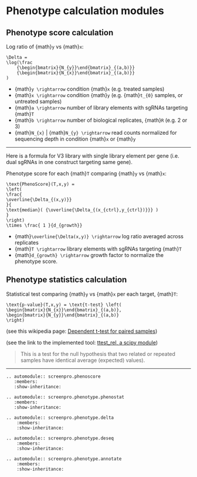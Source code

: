 # Phenotype calculation modules

## Phenotype score calculation

Log ratio of {math}`y` vs {math}`x`:

```{math}
\Delta =
\log(\frac
    {\begin{bmatrix}{N_{y}}\end{bmatrix}_{(a,b)}}
    {\begin{bmatrix}{N_{x}}\end{bmatrix}_{(a,b)}}
)
```

-   {math}`y \rightarrow` condition {math}`x` (e.g. treated samples)
-   {math}`x \rightarrow` condition {math}`y` (e.g. {math}`t_{0}` samples, or untreated samples)
-   {math}`a \rightarrow` number of library elements with sgRNAs targeting {math}`T`
-   {math}`b \rightarrow` number of biological replicates, {math}`R` (e.g. 2 or 3)
-   {math}`N_{x}` \| {math}`N_{y} \rightarrow` read counts normalized for sequencing
    depth in condition {math}`x` or {math}`y`

___

Here is a formula for V3 library with single library element per gene
(i.e. dual sgRNAs in one construct targeting same gene).

Phenotype score for each {math}`T` comparing {math}`y` vs {math}`x`:

```{math}
\text{PhenoScore}(T,x,y) =
\left(
\frac{
\overline{\Delta_{(x,y)}}
}{
\text{median}( {\overline{\Delta_{(x_{ctrl},y_{ctrl})}}} )
}
\right)
\times \frac{ 1 }{d_{growth}}
```

-   {math}`\overline{\Delta(x,y)} \rightarrow` log ratio averaged across
    replicates
-   {math}`T \rightarrow` library elements with sgRNAs targeting {math}`T`
-   {math}`d_{growth} \rightarrow` growth factor to normalize the phenotype
    score.

## Phenotype statistics calculation

Statistical test comparing {math}`y` vs {math}`x` per each target, {math}`T`:

```{math}
\text{p-value}(T,x,y) = \text{t-test} \left(
\begin{bmatrix}{N_{x}}\end{bmatrix}_{(a,b)},
\begin{bmatrix}{N_{y}}\end{bmatrix}_{(a,b)}
\right)
```

(see this wikipedia page: [Dependent t-test for paired
samples](https://en.wikipedia.org/wiki/Student%27s_t-test#Dependent_t-test_for_paired_samples))

(see the link to the implemented tool: [ttest_rel, a scipy
module](https://docs.scipy.org/doc/scipy/reference/generated/scipy.stats.ttest_rel.html))

> This is a test for the null hypothesis that two related or repeated
> samples have identical average (expected) values).

___

```{eval-rst}
.. automodule:: screenpro.phenoscore
   :members:
   :show-inheritance:

.. automodule:: screenpro.phenotype.phenostat
   :members:
   :show-inheritance:

.. automodule:: screenpro.phenotype.delta
    :members:
    :show-inheritance:

.. automodule:: screenpro.phenotype.deseq
    :members:
    :show-inheritance:

.. automodule:: screenpro.phenotype.annotate
    :members:
    :show-inheritance:

```
